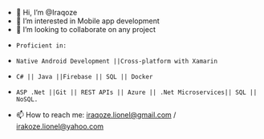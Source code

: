 - 👋 Hi, I’m @Iraqoze
- 👀 I’m interested in Mobile app development
- 💞️ I’m looking to collaborate on any project
-     Proficient in:
-     Native Android Development ||Cross-platform with Xamarin
-     C# || Java ||Firebase || SQL || Docker
-     ASP .Net ||Git || REST APIs || Azure || .Net Microservices|| SQL || NoSQL.
- 📫 How to reach me: iraqoze.lionel@gmail.com / irakoze.lionel@yahoo.com

<!---
Iraqoze/Iraqoze is a ✨ special ✨ repository because its `README.md` (this file) appears on your GitHub profile.
You can click the Preview link to take a look at your changes.
--->
